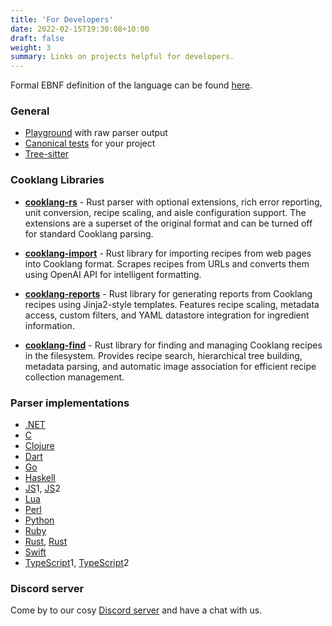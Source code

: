 ```yaml
---
title: 'For Developers'
date: 2022-02-15T19:30:08+10:00
draft: false
weight: 3
summary: Links on projects helpful for developers.
---
```


Formal EBNF definition of the language can be found [here](https://github.com/cooklang/spec/blob/main/EBNF.md).

### General
* [Playground](https://cooklang.github.io/cooklang-rs/) with raw parser output
* [Canonical tests](https://github.com/cooklang/spec/tree/main/tests) for your project
* [Tree-sitter](https://github.com/addcninblue/tree-sitter-cooklang)


### Cooklang Libraries

* **[cooklang-rs](https://github.com/cooklang/cooklang-rs)** - Rust parser with optional extensions, rich error reporting, unit conversion, recipe scaling, and aisle configuration support. The extensions are a superset of the original format and can be turned off for standard Cooklang parsing.

* **[cooklang-import](https://github.com/cooklang/cooklang-import)** - Rust library for importing recipes from web pages into Cooklang format. Scrapes recipes from URLs and converts them using OpenAI API for intelligent formatting.

* **[cooklang-reports](https://github.com/cooklang/cooklang-reports)** - Rust library for generating reports from Cooklang recipes using Jinja2-style templates. Features recipe scaling, metadata access, custom filters, and YAML datastore integration for ingredient information.

* **[cooklang-find](https://github.com/cooklang/cooklang-find)** - Rust library for finding and managing Cooklang recipes in the filesystem. Provides recipe search, hierarchical tree building, metadata parsing, and automatic image association for efficient recipe collection management.


### Parser implementations
* [.NET](https://github.com/heytherewill/cooklangnet)
* [C](https://github.com/cooklang/cook-in-c)
* [Clojure](https://github.com/kiranshila/cooklang-clj)
* [Dart](https://github.com/aquilax/cooklang-dart)
* [Go](https://github.com/aquilax/cooklang-go)
* [Haskell](https://github.com/isaacvando/cooklang-hs)
* [JS](https://github.com/deathau/cooklang-js)1, [JS](https://github.com/cadpnq/cooklangjs)2
* [Lua](https://github.com/michal-h21/cooklang-lua)
* [Perl](https://metacpan.org/pod/CookLang)
* [Python](https://github.com/luizribeiro/py-cooklang)
* [Ruby](https://github.com/drbragg/cooklang_rb)
* [Rust](https://github.com/cooklang/cooklang-rs), [Rust](https://github.com/umgefahren/cook-with-rust)
* [Swift](https://github.com/cooklang/CookInSwift)
* [TypeScript](https://github.com/cooklang/cooklang-ts)1, [TypeScript](https://github.com/tmlmt/cooklang-parser)2

### Discord server

Come by to our cosy [Discord server](https://discord.gg/fUVVvUzEEK) and have a chat with us.
